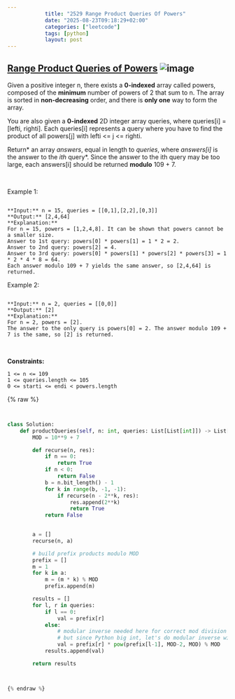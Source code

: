 ```yaml
---
            title: "2529 Range Product Queries Of Powers"
            date: "2025-08-23T09:18:29+02:00"
            categories: ["leetcode"]
            tags: [python]
            layout: post
---
```

            
## [Range Product Queries of Powers](https://leetcode.com/problems/range-product-queries-of-powers) ![image](https://img.shields.io/badge/Difficulty-Medium-orange)

Given a positive integer n, there exists a **0-indexed** array called powers, composed of the **minimum** number of powers of 2 that sum to n. The array is sorted in **non-decreasing** order, and there is **only one** way to form the array.

You are also given a **0-indexed** 2D integer array queries, where queries[i] = [lefti, righti]. Each queries[i] represents a query where you have to find the product of all powers[j] with lefti <= j <= righti.

Return* an array *answers*, equal in length to *queries*, where *answers[i]* is the answer to the *ith* query*. Since the answer to the ith query may be too large, each answers[i] should be returned **modulo** 109 + 7.

 

Example 1:

```

**Input:** n = 15, queries = [[0,1],[2,2],[0,3]]
**Output:** [2,4,64]
**Explanation:**
For n = 15, powers = [1,2,4,8]. It can be shown that powers cannot be a smaller size.
Answer to 1st query: powers[0] * powers[1] = 1 * 2 = 2.
Answer to 2nd query: powers[2] = 4.
Answer to 3rd query: powers[0] * powers[1] * powers[2] * powers[3] = 1 * 2 * 4 * 8 = 64.
Each answer modulo 109 + 7 yields the same answer, so [2,4,64] is returned.

```

Example 2:

```

**Input:** n = 2, queries = [[0,0]]
**Output:** [2]
**Explanation:**
For n = 2, powers = [2].
The answer to the only query is powers[0] = 2. The answer modulo 109 + 7 is the same, so [2] is returned.

```

 

**Constraints:**

	1 <= n <= 109
	1 <= queries.length <= 105
	0 <= starti <= endi < powers.length

{% raw %}


```python


class Solution:
    def productQueries(self, n: int, queries: List[List[int]]) -> List[int]:
        MOD = 10**9 + 7

        def recurse(n, res):
            if n == 0:
                return True
            if n < 0:
                return False
            b = n.bit_length() - 1
            for k in range(b, -1, -1):
                if recurse(n - 2**k, res):
                    res.append(2**k)
                    return True
            return False

    
        a = []
        recurse(n, a)

        # build prefix products modulo MOD
        prefix = []
        m = 1
        for k in a:
            m = (m * k) % MOD
            prefix.append(m)

        results = []
        for l, r in queries:
            if l == 0:
                val = prefix[r]
            else:
                # modular inverse needed here for correct mod division
                # but since Python big int, let's do modular inverse with pow
                val = prefix[r] * pow(prefix[l-1], MOD-2, MOD) % MOD
            results.append(val)

        return results



{% endraw %}
```
